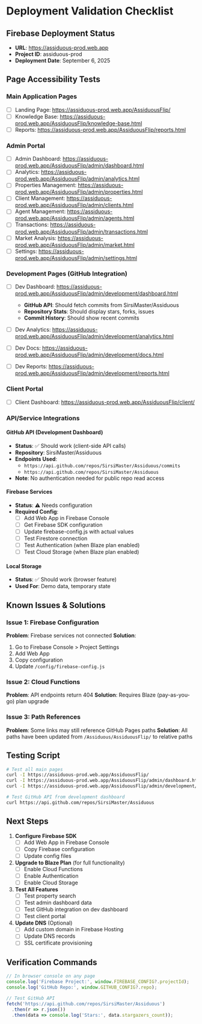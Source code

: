 # Deployment Validation Checklist

## Firebase Deployment Status
- **URL**: https://assiduous-prod.web.app
- **Project ID**: assiduous-prod
- **Deployment Date**: September 6, 2025

## Page Accessibility Tests

### Main Application Pages
- [ ] Landing Page: https://assiduous-prod.web.app/AssiduousFlip/
- [ ] Knowledge Base: https://assiduous-prod.web.app/AssiduousFlip/knowledge-base.html
- [ ] Reports: https://assiduous-prod.web.app/AssiduousFlip/reports.html

### Admin Portal
- [ ] Admin Dashboard: https://assiduous-prod.web.app/AssiduousFlip/admin/dashboard.html
- [ ] Analytics: https://assiduous-prod.web.app/AssiduousFlip/admin/analytics.html
- [ ] Properties Management: https://assiduous-prod.web.app/AssiduousFlip/admin/properties.html
- [ ] Client Management: https://assiduous-prod.web.app/AssiduousFlip/admin/clients.html
- [ ] Agent Management: https://assiduous-prod.web.app/AssiduousFlip/admin/agents.html
- [ ] Transactions: https://assiduous-prod.web.app/AssiduousFlip/admin/transactions.html
- [ ] Market Analysis: https://assiduous-prod.web.app/AssiduousFlip/admin/market.html
- [ ] Settings: https://assiduous-prod.web.app/AssiduousFlip/admin/settings.html

### Development Pages (GitHub Integration)
- [ ] Dev Dashboard: https://assiduous-prod.web.app/AssiduousFlip/admin/development/dashboard.html
  - **GitHub API**: Should fetch commits from SirsiMaster/Assiduous
  - **Repository Stats**: Should display stars, forks, issues
  - **Commit History**: Should show recent commits
  
- [ ] Dev Analytics: https://assiduous-prod.web.app/AssiduousFlip/admin/development/analytics.html
- [ ] Dev Docs: https://assiduous-prod.web.app/AssiduousFlip/admin/development/docs.html
- [ ] Dev Reports: https://assiduous-prod.web.app/AssiduousFlip/admin/development/reports.html

### Client Portal
- [ ] Client Dashboard: https://assiduous-prod.web.app/AssiduousFlip/client/

### API/Service Integrations

#### GitHub API (Development Dashboard)
- **Status**: ✅ Should work (client-side API calls)
- **Repository**: SirsiMaster/Assiduous
- **Endpoints Used**:
  - `https://api.github.com/repos/SirsiMaster/Assiduous/commits`
  - `https://api.github.com/repos/SirsiMaster/Assiduous`
- **Note**: No authentication needed for public repo read access

#### Firebase Services
- **Status**: ⚠️ Needs configuration
- **Required Config**:
  - [ ] Add Web App in Firebase Console
  - [ ] Get Firebase SDK configuration
  - [ ] Update firebase-config.js with actual values
  - [ ] Test Firestore connection
  - [ ] Test Authentication (when Blaze plan enabled)
  - [ ] Test Cloud Storage (when Blaze plan enabled)

#### Local Storage
- **Status**: ✅ Should work (browser feature)
- **Used For**: Demo data, temporary state

## Known Issues & Solutions

### Issue 1: Firebase Configuration
**Problem**: Firebase services not connected
**Solution**: 
1. Go to Firebase Console > Project Settings
2. Add Web App
3. Copy configuration
4. Update `/config/firebase-config.js`

### Issue 2: Cloud Functions
**Problem**: API endpoints return 404
**Solution**: Requires Blaze (pay-as-you-go) plan upgrade

### Issue 3: Path References
**Problem**: Some links may still reference GitHub Pages paths
**Solution**: All paths have been updated from `/Assiduous/AssiduousFlip/` to relative paths

## Testing Script

```bash
# Test all main pages
curl -I https://assiduous-prod.web.app/AssiduousFlip/
curl -I https://assiduous-prod.web.app/AssiduousFlip/admin/dashboard.html
curl -I https://assiduous-prod.web.app/AssiduousFlip/admin/development/dashboard.html

# Test GitHub API from development dashboard
curl https://api.github.com/repos/SirsiMaster/Assiduous
```

## Next Steps

1. **Configure Firebase SDK**
   - [ ] Add Web App in Firebase Console
   - [ ] Copy Firebase configuration
   - [ ] Update config files

2. **Upgrade to Blaze Plan** (for full functionality)
   - [ ] Enable Cloud Functions
   - [ ] Enable Authentication
   - [ ] Enable Cloud Storage

3. **Test All Features**
   - [ ] Test property search
   - [ ] Test admin dashboard data
   - [ ] Test GitHub integration on dev dashboard
   - [ ] Test client portal

4. **Update DNS** (Optional)
   - [ ] Add custom domain in Firebase Hosting
   - [ ] Update DNS records
   - [ ] SSL certificate provisioning

## Verification Commands

```javascript
// In browser console on any page
console.log('Firebase Project:', window.FIREBASE_CONFIG?.projectId);
console.log('GitHub Repo:', window.GITHUB_CONFIG?.repo);

// Test GitHub API
fetch('https://api.github.com/repos/SirsiMaster/Assiduous')
  .then(r => r.json())
  .then(data => console.log('Stars:', data.stargazers_count));
```
